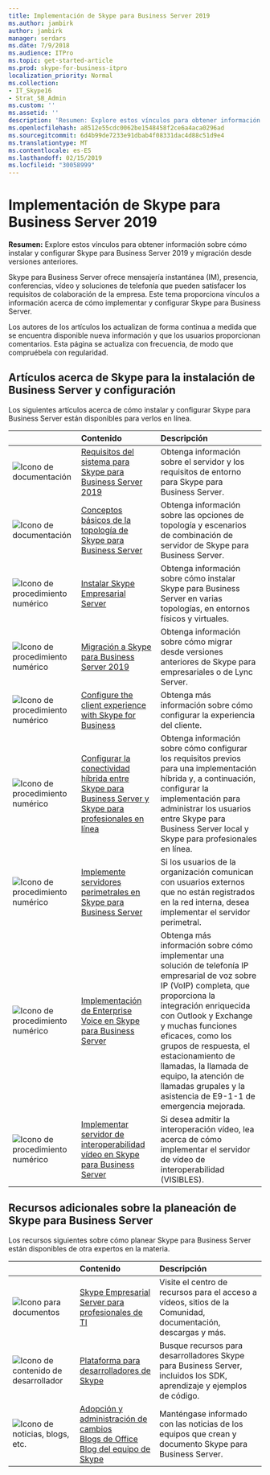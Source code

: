 ```yaml
---
title: Implementación de Skype para Business Server 2019
ms.author: jambirk
author: jambirk
manager: serdars
ms.date: 7/9/2018
ms.audience: ITPro
ms.topic: get-started-article
ms.prod: skype-for-business-itpro
localization_priority: Normal
ms.collection:
- IT_Skype16
- Strat_SB_Admin
ms.custom: ''
ms.assetid: ''
description: 'Resumen: Explore estos vínculos para obtener información sobre cómo instalar y configurar Skype para Business Server 2019.'
ms.openlocfilehash: a8512e55cdc0062be1548458f2ce6a4aca0296ad
ms.sourcegitcommit: 6d4b99de7233e91dbab4f08331dac4d88c51d9e4
ms.translationtype: MT
ms.contentlocale: es-ES
ms.lasthandoff: 02/15/2019
ms.locfileid: "30058999"
---
```

# <a name="deploy-skype-for-business-server-2019"></a>Implementación de Skype para Business Server 2019
 
**Resumen:** Explore estos vínculos para obtener información sobre cómo instalar y configurar Skype para Business Server 2019 y migración desde versiones anteriores.
  
Skype para Business Server ofrece mensajería instantánea (IM), presencia, conferencias, vídeo y soluciones de telefonía que pueden satisfacer los requisitos de colaboración de la empresa. Este tema proporciona vínculos a información acerca de cómo implementar y configurar Skype para Business Server. 
  
Los autores de los artículos los actualizan de forma continua a medida que se encuentra disponible nueva información y que los usuarios proporcionan comentarios. Esta página se actualiza con frecuencia, de modo que compruébela con regularidad.
   
##  <a name="articles-about-skype-for-business-server-installation-and-configuration"></a>Artículos acerca de Skype para la instalación de Business Server y configuración

Los siguientes artículos acerca de cómo instalar y configurar Skype para Business Server están disponibles para verlos en línea. 
  
||Contenido|Descripción|
|:-----|:-----|:-----|
|![Icono de documentación](https://docs.microsoft.com/office/media/icons/paragraph-writing-blue.svg)|[Requisitos del sistema para Skype para Business Server 2019](../plan/system-requirements.md)  <br/> |Obtenga información sobre el servidor y los requisitos de entorno para Skype para Business Server.  <br/> |
|![Icono de documentación](https://docs.microsoft.com/office/media/icons/paragraph-writing-blue.svg)|[Conceptos básicos de la topología de Skype para Business Server](../../SfbServer/plan-your-deployment/topology-basics/topology-basics.md) <br/> |Obtenga información sobre las opciones de topología y escenarios de combinación de servidor de Skype para Business Server.  <br/> |
|![Icono de procedimiento numérico](https://docs.microsoft.com/office/media/icons/list-123-blue.svg)|[Instalar Skype Empresarial Server](../../SfbServer/deploy/install/install.md)<br/> |Obtenga información sobre cómo instalar Skype para Business Server en varias topologías, en entornos físicos y virtuales.  <br/> |
|![Icono de procedimiento numérico](https://docs.microsoft.com/office/media/icons/list-123-blue.svg)| [Migración a Skype para Business Server 2019](../migration/migration-to-skype-for-business-server-2019.md) <br/> |Obtenga información sobre cómo migrar desde versiones anteriores de Skype para empresariales o de Lync Server.  <br/> |
|![Icono de procedimiento numérico](https://docs.microsoft.com/office/media/icons/list-123-blue.svg)|[Configure the client experience with Skype for Business](../../SfbServer/deploy/deploy-clients/configure-the-client-experience.md) <br/> |Obtenga más información sobre cómo configurar la experiencia del cliente.  <br/> |
|![Icono de procedimiento numérico](https://docs.microsoft.com/office/media/icons/list-123-blue.svg)| [Configurar la conectividad híbrida entre Skype para Business Server y Skype para profesionales en línea](../../SfbHybrid/hybrid/configure-hybrid-connectivity.md) <br/> |Obtenga información sobre cómo configurar los requisitos previos para una implementación híbrida y, a continuación, configurar la implementación para administrar los usuarios entre Skype para Business Server local y Skype para profesionales en línea.  <br/> |
|![Icono de procedimiento numérico](https://docs.microsoft.com/office/media/icons/list-123-blue.svg)| [Implemente servidores perimetrales en Skype para Business Server](../../SfbServer/deploy/deploy-edge-server/deploy-edge-servers.md) <br/> |Si los usuarios de la organización comunican con usuarios externos que no están registrados en la red interna, desea implementar el servidor perimetral.  <br/> |
|![Icono de procedimiento numérico](https://docs.microsoft.com/office/media/icons/list-123-blue.svg)| [Implementación de Enterprise Voice en Skype para Business Server](../../SfbServer/deploy/deploy-enterprise-voice/deploy-enterprise-voice.md) <br/> |Obtenga más información sobre cómo implementar una solución de telefonía IP empresarial de voz sobre IP (VoIP) completa, que proporciona la integración enriquecida con Outlook y Exchange y muchas funciones eficaces, como los grupos de respuesta, el estacionamiento de llamadas, la llamada de equipo, la atención de llamadas grupales y la asistencia de E9-1-1 de emergencia mejorada.  <br/> |
| ![Icono de procedimiento numérico](https://docs.microsoft.com/office/media/icons/list-123-blue.svg)| [Implementar servidor de interoperabilidad vídeo en Skype para Business Server](../../SfbServer/deploy/deploy-video-interop-server/deploy-video-interop-server.md) <br/> |Si desea admitir la interoperación vídeo, lea acerca de cómo implementar el servidor de vídeo de interoperabilidad (VISIBLES).  <br/> |
   
## <a name="additional-resources-about-planning-for-skype-for-business-server"></a>Recursos adicionales sobre la planeación de Skype para Business Server

Los recursos siguientes sobre cómo planear Skype para Business Server están disponibles de otra expertos en la materia. 
  
||**Contenido**|**Descripción**|
|:-----|:-----|:-----|
|![Icono para documentos](https://docs.microsoft.com/office/media/icons/paragraph-writing-blue.svg)|[Skype Empresarial Server para profesionales de TI](https://go.microsoft.com/fwlink/p/?LinkId=527960) <br/> |Visite el centro de recursos para el acceso a vídeos, sitios de la Comunidad, documentación, descargas y más.|
|![Icono de contenido de desarrollador](https://docs.microsoft.com/office/media/icons/developer-blue.svg)|[Plataforma para desarrolladores de Skype](https://go.microsoft.com/fwlink/?LinkId=619775) <br/> |Busque recursos para desarrolladores Skype para Business Server, incluidos los SDK, aprendizaje y ejemplos de código.  <br/> |
|![Icono de noticias, blogs, etc.](https://docs.microsoft.com/office/media/icons/blog-site-blue.svg)|[Adopción y administración de cambios](https://go.microsoft.com/fwlink/p/?LinkId=532796) <br/> [Blogs de Office](https://go.microsoft.com/fwlink/p/?LinkId=528899) <br/> [Blog del equipo de Skype](https://go.microsoft.com/fwlink/p/?LinkId=532818) <br/> |Manténgase informado con las noticias de los equipos que crean y documento Skype para Business Server.  <br/> |
   

